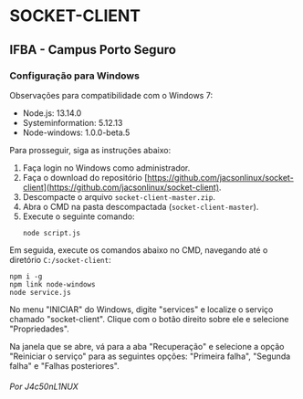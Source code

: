 # SOCKET-CLIENT

## IFBA - Campus Porto Seguro

### Configuração para Windows

Observações para compatibilidade com o Windows 7:
- Node.js: 13.14.0
- Systeminformation: 5.12.13
- Node-windows: 1.0.0-beta.5

Para prosseguir, siga as instruções abaixo:

1. Faça login no Windows como administrador.
2. Faça o download do repositório [https://github.com/jacsonlinux/socket-client](https://github.com/jacsonlinux/socket-client).
3. Descompacte o arquivo `socket-client-master.zip`.
4. Abra o CMD na pasta descompactada (`socket-client-master`).
5. Execute o seguinte comando:
   ```
   node script.js
   ```

Em seguida, execute os comandos abaixo no CMD, navegando até o diretório `C:/socket-client`:

```
npm i -g
npm link node-windows
node service.js
```

No menu "INICIAR" do Windows, digite "services" e localize o serviço chamado "socket-client". Clique com o botão direito sobre ele e selecione "Propriedades".

Na janela que se abre, vá para a aba "Recuperação" e selecione a opção "Reiniciar o serviço" para as seguintes opções: "Primeira falha", "Segunda falha" e "Falhas posteriores".

###### Por J4c50nL1NUX